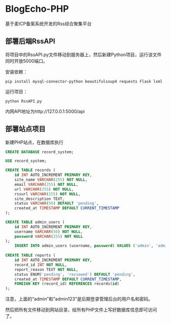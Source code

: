 # BlogEcho-PHP
基于麦ICP备案系统开发的Rss综合聚集平台

## 部署后端RssAPI

将项目中的RssAPI.py文件移动到服务器上，然后新建Python项目，运行该文件同时开放5000端口。

安装依赖：
```shell
pip install mysql-connector-python beautifulsoup4 requests Flask lxml
```
运行项目：
```shell
python RssAPI.py
```
内网API地址为http://127.0.0.1:5000/api

## 部署站点项目
新建PHP站点，在数据库执行
```sql
CREATE DATABASE record_system;

USE record_system;

CREATE TABLE records (
    id INT AUTO_INCREMENT PRIMARY KEY,
    site_name VARCHAR(255) NOT NULL,
    email VARCHAR(255) NOT NULL,
    url VARCHAR(255) NOT NULL,
    rssurl VARCHAR(255) NOT NULL,
    site_description TEXT,
    status VARCHAR(50) DEFAULT 'pending',
    created_at TIMESTAMP DEFAULT CURRENT_TIMESTAMP
);

CREATE TABLE admin_users (
    id INT AUTO_INCREMENT PRIMARY KEY,
    username VARCHAR(50) NOT NULL,
    password VARCHAR(255) NOT NULL
);
    INSERT INTO admin_users (username, password) VALUES ('admin', 'admin123');
		
CREATE TABLE reports (
    id INT AUTO_INCREMENT PRIMARY KEY,
    record_id INT NOT NULL,
    report_reason TEXT NOT NULL,
    status ENUM('pending', 'reviewed') DEFAULT 'pending',
    created_at TIMESTAMP DEFAULT CURRENT_TIMESTAMP,
    FOREIGN KEY (record_id) REFERENCES records(id)
);
```
注意，上面的“admin”和“admin123”是后期登录管理后台的用户名和密码。

然后把所有文件移动到网站目录，给所有PHP文件上写好数据库信息即可访问了。